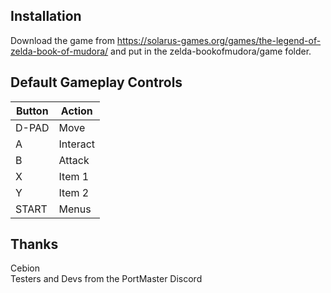 ## Installation
Download the game from https://solarus-games.org/games/the-legend-of-zelda-book-of-mudora/ and put in the zelda-bookofmudora/game folder.

## Default Gameplay Controls
| Button | Action |
|--|--|
|D-PAD|Move|
|A|Interact|
|B|Attack|
|X|Item 1|
|Y|Item 2|
|START|Menus|

## Thanks
Cebion  
Testers and Devs from the PortMaster Discord  




